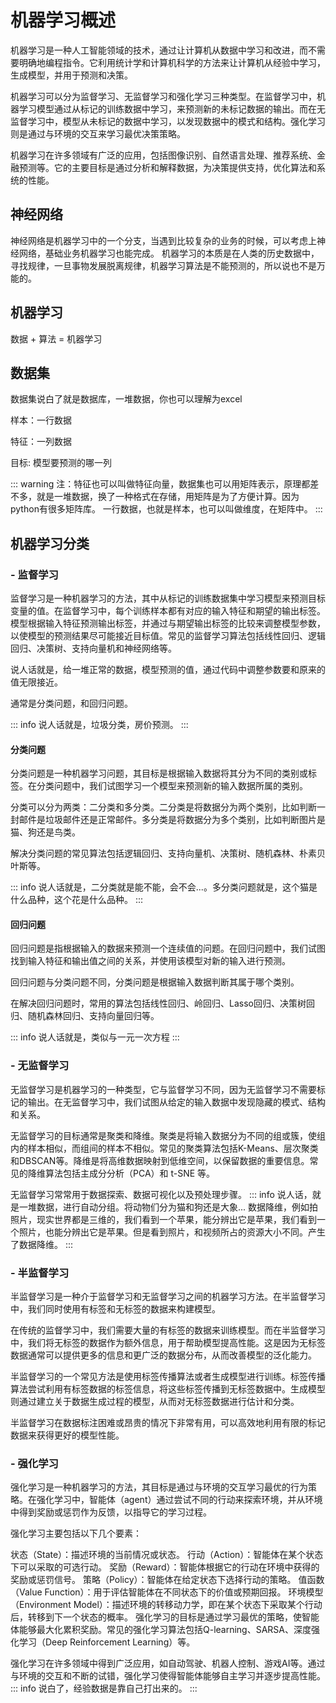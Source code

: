 # 机器学习概述

机器学习是一种人工智能领域的技术，通过让计算机从数据中学习和改进，而不需要明确地编程指令。它利用统计学和计算机科学的方法来让计算机从经验中学习，生成模型，并用于预测和决策。

机器学习可以分为监督学习、无监督学习和强化学习三种类型。在监督学习中，机器学习模型通过从标记的训练数据中学习，来预测新的未标记数据的输出。而在无监督学习中，模型从未标记的数据中学习，以发现数据中的模式和结构。强化学习则是通过与环境的交互来学习最优决策策略。

机器学习在许多领域有广泛的应用，包括图像识别、自然语言处理、推荐系统、金融预测等。它的主要目标是通过分析和解释数据，为决策提供支持，优化算法和系统的性能。

## 神经网络
神经网络是机器学习中的一个分支，当遇到比较复杂的业务的时候，可以考虑上神经网络，基础业务机器学习也能完成。
机器学习的本质是在人类的历史数据中，寻找规律，一旦事物发展脱离规律，机器学习算法是不能预测的，所以说也不是万能的。

## 机器学习
数据 + 算法 = 机器学习

## 数据集
数据集说白了就是数据库，一堆数据，你也可以理解为excel

样本：一行数据

特征：一列数据

目标: 模型要预测的哪一列

::: warning
注：特征也可以叫做特征向量，数据集也可以用矩阵表示，原理都差不多，就是一堆数据，换了一种格式在存储，用矩阵是为了方便计算。因为python有很多矩阵库。
一行数据，也就是样本，也可以叫做维度，在矩阵中。
:::

## 机器学习分类
### - 监督学习
监督学习是一种机器学习的方法，其中从标记的训练数据集中学习模型来预测目标变量的值。在监督学习中，每个训练样本都有对应的输入特征和期望的输出标签。模型根据输入特征预测输出标签，并通过与期望输出标签的比较来调整模型参数，以使模型的预测结果尽可能接近目标值。常见的监督学习算法包括线性回归、逻辑回归、决策树、支持向量机和神经网络等。

说人话就是，给一堆正常的数据，模型预测的值，通过代码中调整参数要和原来的值无限接近。

通常是分类问题，和回归问题。

::: info
说人话就是，垃圾分类，房价预测。
:::

#### 分类问题
分类问题是一种机器学习问题，其目标是根据输入数据将其分为不同的类别或标签。在分类问题中，我们试图学习一个模型来预测新的输入数据所属的类别。

分类可以分为两类：二分类和多分类。二分类是将数据分为两个类别，比如判断一封邮件是垃圾邮件还是正常邮件。多分类是将数据分为多个类别，比如判断图片是猫、狗还是鸟类。

解决分类问题的常见算法包括逻辑回归、支持向量机、决策树、随机森林、朴素贝叶斯等。

::: info
说人话就是，二分类就是能不能，会不会...。多分类问题就是，这个猫是什么品种，这个花是什么品种。
:::

#### 回归问题
回归问题是指根据输入的数据来预测一个连续值的问题。在回归问题中，我们试图找到输入特征和输出值之间的关系，并使用该模型对新的输入进行预测。

回归问题与分类问题不同，分类问题是根据输入数据判断其属于哪个类别。

在解决回归问题时，常用的算法包括线性回归、岭回归、Lasso回归、决策树回归、随机森林回归、支持向量回归等。

::: info
说人话就是，类似与一元一次方程
:::


### - 无监督学习
无监督学习是机器学习的一种类型，它与监督学习不同，因为无监督学习不需要标记的输出。在无监督学习中，我们试图从给定的输入数据中发现隐藏的模式、结构和关系。

无监督学习的目标通常是聚类和降维。聚类是将输入数据分为不同的组或簇，使组内的样本相似，而组间的样本不相似。常见的聚类算法包括K-Means、层次聚类和DBSCAN等。降维是将高维数据映射到低维空间，以保留数据的重要信息。常见的降维算法包括主成分分析（PCA）和 t-SNE 等。

无监督学习常常用于数据探索、数据可视化以及预处理步骤。
::: info
说人话，就是一堆数据，进行自动分组。将动物们分为猫和狗还是大象...
数据降维，例如拍照片，现实世界都是三维的，我们看到一个苹果，能分辨出它是苹果，我们看到一个照片，也能分辨出它是苹果。但是看到照片，和视频所占的资源大小不同。产生了数据降维。
:::

### - 半监督学习
半监督学习是一种介于监督学习和无监督学习之间的机器学习方法。在半监督学习中，我们同时使用有标签和无标签的数据来构建模型。

在传统的监督学习中，我们需要大量的有标签的数据来训练模型。而在半监督学习中，我们将无标签的数据作为额外信息，用于帮助模型提高性能。这是因为无标签数据通常可以提供更多的信息和更广泛的数据分布，从而改善模型的泛化能力。

半监督学习的一个常见方法是使用标签传播算法或者生成模型进行训练。标签传播算法尝试利用有标签数据的标签信息，将这些标签传播到无标签数据中。生成模型则通过建立关于数据生成过程的模型，从而对无标签数据进行估计和分类。

半监督学习在数据标注困难或昂贵的情况下非常有用，可以高效地利用有限的标记数据来获得更好的模型性能。

### - 强化学习
强化学习是一种机器学习的方法，其目标是通过与环境的交互学习最优的行为策略。在强化学习中，智能体（agent）通过尝试不同的行动来探索环境，并从环境中得到奖励或惩罚作为反馈，以指导它的学习过程。

强化学习主要包括以下几个要素：

状态（State）：描述环境的当前情况或状态。
行动（Action）：智能体在某个状态下可以采取的可选行动。
奖励（Reward）：智能体根据它的行动在环境中获得的奖励或惩罚信号。
策略（Policy）：智能体在给定状态下选择行动的策略。
值函数（Value Function）：用于评估智能体在不同状态下的价值或预期回报。
环境模型（Environment Model）：描述环境的转移动力学，即在某个状态下采取某个行动后，转移到下一个状态的概率。
强化学习的目标是通过学习最优的策略，使智能体能够最大化累积奖励。常见的强化学习算法包括Q-learning、SARSA、深度强化学习（Deep Reinforcement Learning）等。

强化学习在许多领域中得到广泛应用，如自动驾驶、机器人控制、游戏AI等。通过与环境的交互和不断的试错，强化学习使得智能体能够自主学习并逐步提高性能。
::: info
说白了，经验数据是靠自己打出来的。
:::